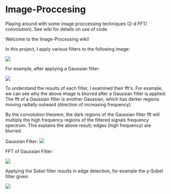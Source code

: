 # Image-Proccesing
Playing around with some image proccessing techniques (2-d FFT/ convolution).
See wiki for details on use of code.

Welcome to the Image-Processing wiki!

In this project, I apply various filters to the following image:

![](https://github.com/JJN123/Image-Procesing/blob/master/originalgreyscale.png)

For example, after applying a Gaussian filter:

![](https://github.com/JJN123/Image-Procesing/blob/master/filteredblur.png)

To understand the results of each filter, I examined their fft's. For example, we can see why the above image is blurred after a Gaussian filter is applied. The fft of a Gaussian filter is another Gaussian, which has darker regions moving radially outward (direction of increasing frequency).

By the convolution theorem, the dark regions of the Gaussian filter fft will multiply the high frequency regions of the filtered signals frequency spectrum. This explains the above result; edges (high frequency) are blurred.

Gaussian Filter:
![](https://github.com/JJN123/Image-Procesing/blob/master/blurspatialnoax.png)

FFT of Gaussian Filter:

![](https://github.com/JJN123/Image-Procesing/blob/master/Blurfilterfftnoax.png)

Applying the Sobel filter results in edge detection, for example the y-Sobel filter gives:

![](https://github.com/JJN123/Image-Procesing/blob/master/filteredvert.png)
